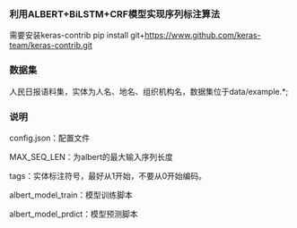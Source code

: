 ### 利用ALBERT+BiLSTM+CRF模型实现序列标注算法
需要安装keras-contrib
pip install git+https://www.github.com/keras-team/keras-contrib.git

### 数据集

人民日报语料集，实体为人名、地名、组织机构名，数据集位于data/example.*;

### 说明
config.json：配置文件

MAX_SEQ_LEN：为albert的最大输入序列长度

tags：实体标注符号，最好从1开始，不要从0开始编码。

albert_model_train：模型训练脚本

albert_model_prdict：模型预测脚本
